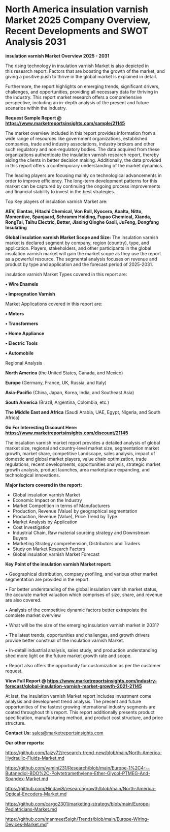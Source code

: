 # North America insulation varnish Market 2025 Company Overview, Recent Developments and SWOT Analysis 2031

<Strong> insulation varnish Market Overview 2025 - 2031</strong>

The rising technology in insulation varnish Market is also depicted in this research report. Factors that are boosting the growth of the market, and giving a positive push to thrive in the global market is explained in detail.

Furthermore, the report highlights on emerging trends, significant drivers, challenges, and opportunities, providing all necessary data for thriving in the industry. This report market research offers a comprehensive perspective, including an in-depth analysis of the present and future scenarios within the industry.

<strong>Request Sample Report @ <a href=https://www.marketreportsinsights.com/sample/21145>https://www.marketreportsinsights.com/sample/21145</a></strong>

The market overview included in this report provides information from a wide range of resources like government organizations, established companies, trade and industry associations, industry brokers and other such regulatory and non-regulatory bodies. The data acquired from these organizations authenticate the insulation varnish research report, thereby aiding the clients in better decision making. Additionally, the data provided in this report offers a contemporary understanding of the market dynamics.

The leading players are focusing mainly on technological advancements in order to improve efficiency. The long-term development patterns for this market can be captured by continuing the ongoing process improvements and financial stability to invest in the best strategies.

Top Key players of insulation varnish Market are:

<strong>AEV, Elantas, Hitachi Chemical, Von Roll, Kyocera, Axalta, Nitto, Momentive, Spanjaard, Schramm Holding, Fupao Chemical, Xianda, RongTai, Taihu Electric, Better, Jiaxing Qinghe Gaoli, JuFeng, Dongfang Insulating</strong>

<strong><b>Global insulation varnish Market Scope and Size:</b></strong>
The insulation varnish market is declared segment by company, region (country), type, and application. Players, stakeholders, and other participants in the global insulation varnish market will gain the market scope as they use the report as a powerful resource. The segmental analysis focuses on revenue and product by type and application and the forecast period of 2025-2031.

insulation varnish Market Types covered in this report are:

<strong>• Wire Enamels

• Impregnation Varnish</strong>

Market Applications covered in this report are:

<strong>• Motors

• Transformers

• Home Appliance

• Electric Tools

• Automobile</strong> 

Regional Analysis

<strong>North America</strong> (the United States, Canada, and Mexico)

<strong>Europe</strong> (Germany, France, UK, Russia, and Italy)

<strong>Asia-Pacific</strong> (China, Japan, Korea, India, and Southeast Asia)

<strong>South America</strong> (Brazil, Argentina, Colombia, etc.)

<strong>The Middle East and Africa</strong> (Saudi Arabia, UAE, Egypt, Nigeria, and South Africa)

<strong>Go For Interesting Discount Here: <a href=https://www.marketreportsinsights.com/discount/21145>https://www.marketreportsinsights.com/discount/21145</a></strong>

The insulation varnish market report provides a detailed analysis of global market size, regional and country-level market size, segmentation market growth, market share, competitive Landscape, sales analysis, impact of domestic and global market players, value chain optimization, trade regulations, recent developments, opportunities analysis, strategic market growth analysis, product launches, area marketplace expanding, and technological innovations.

<strong><b>Major factors covered in the report:</b></strong>
<ul>
  <li>Global insulation varnish Market </li>
  <li>Economic Impact on the Industry</li>
  <li>Market Competition in terms of Manufacturers</li>
  <li>Production, Revenue (Value) by geographical segmentation</li>
  <li>Production, Revenue (Value), Price Trend by Type</li>
  <li>Market Analysis by Application</li>
  <li>Cost Investigation</li>
  <li>Industrial Chain, Raw material sourcing strategy and Downstream Buyers</li>
  <li>Marketing Strategy comprehension, Distributors and Traders</li>
  <li>Study on Market Research Factors</li>
  <li>Global insulation varnish Market Forecast</li>
</ul>

<strong><b>Key Point of the insulation varnish Market report:</b></strong>

• Geographical distribution, company profiling, and various other market segmentation are provided in the report.

• For better understanding of the global insulation varnish market status, the accurate market valuation which comprises of size, share, and revenue are also covered.

• Analysis of the competitive dynamic factors better extrapolate the complete market overview

• What will be the size of the emerging insulation varnish market in 2031?

• The latest trends, opportunities and challenges, and growth drivers provide better construal of the insulation varnish Market.

• In-detail industrial analysis, sales study, and production understanding shed more light on the future market growth rate and scope.

• Report also offers the opportunity for customization as per the customer request.

<strong><b>View Full Report @ <a href=https://www.marketreportsinsights.com/industry-forecast/global-insulation-varnish-market-growth-2021-21145>https://www.marketreportsinsights.com/industry-forecast/global-insulation-varnish-market-growth-2021-21145</a></b></strong>


At last, the insulation varnish Market report includes investment come analysis and development trend analysis. The present and future opportunities of the fastest growing international industry segments are coated throughout this report. This report additionally presents product specification, manufacturing method, and product cost structure, and price structure.

<strong>Contact Us:</strong>
sales@marketreportsinsights.com

<strong>Our other reports:</strong>

<a href=https://github.com/faizy72/research-trend-new/blob/main/North-America-Hydraulic-Fluids-Market.md>https://github.com/faizy72/research-trend-new/blob/main/North-America-Hydraulic-Fluids-Market.md</a>

<a href=https://github.com/yamini231/Research/blob/main/Europe-1%2C4---Butanediol-BDO%2C-Polytetramethylene-Ether-Glycol-PTMEG-And-Spandex-Market.md>https://github.com/yamini231/Research/blob/main/Europe-1%2C4---Butanediol-BDO%2C-Polytetramethylene-Ether-Glycol-PTMEG-And-Spandex-Market.md</a>

<a href=https://github.com/Hindavi8/researchgrowth/blob/main/North-America-Optical-Encoders-Market.md>https://github.com/Hindavi8/researchgrowth/blob/main/North-America-Optical-Encoders-Market.md</a>

<a href=https://github.com/cargo2301/marketing-strategy/blob/main/Europe-Pediatricians-Market.md>https://github.com/cargo2301/marketing-strategy/blob/main/Europe-Pediatricians-Market.md</a>

<a href=https://github.com/manmeet5sigh/Trends/blob/main/Europe-Wiring-Devices-Market.md>https://github.com/manmeet5sigh/Trends/blob/main/Europe-Wiring-Devices-Market.md</a>"
